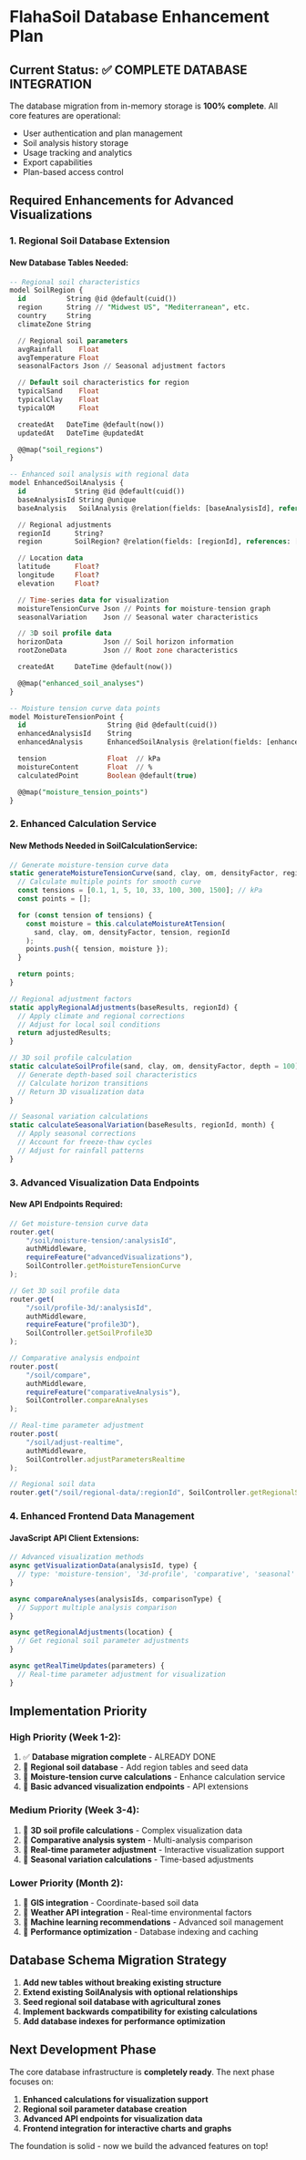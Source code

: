 <!-- @format -->

# FlahaSoil Database Enhancement Plan

## Current Status: ✅ COMPLETE DATABASE INTEGRATION

The database migration from in-memory storage is **100% complete**. All core features are operational:

- User authentication and plan management
- Soil analysis history storage
- Usage tracking and analytics
- Export capabilities
- Plan-based access control

## Required Enhancements for Advanced Visualizations

### 1. Regional Soil Database Extension

#### New Database Tables Needed:

```sql
-- Regional soil characteristics
model SoilRegion {
  id          String @id @default(cuid())
  region      String // "Midwest US", "Mediterranean", etc.
  country     String
  climateZone String

  // Regional soil parameters
  avgRainfall    Float
  avgTemperature Float
  seasonalFactors Json // Seasonal adjustment factors

  // Default soil characteristics for region
  typicalSand    Float
  typicalClay    Float
  typicalOM      Float

  createdAt   DateTime @default(now())
  updatedAt   DateTime @updatedAt

  @@map("soil_regions")
}

-- Enhanced soil analysis with regional data
model EnhancedSoilAnalysis {
  id            String @id @default(cuid())
  baseAnalysisId String @unique
  baseAnalysis   SoilAnalysis @relation(fields: [baseAnalysisId], references: [id])

  // Regional adjustments
  regionId      String?
  region        SoilRegion? @relation(fields: [regionId], references: [id])

  // Location data
  latitude      Float?
  longitude     Float?
  elevation     Float?

  // Time-series data for visualization
  moistureTensionCurve Json // Points for moisture-tension graph
  seasonalVariation    Json // Seasonal water characteristics

  // 3D soil profile data
  horizonData          Json // Soil horizon information
  rootZoneData         Json // Root zone characteristics

  createdAt     DateTime @default(now())

  @@map("enhanced_soil_analyses")
}

-- Moisture tension curve data points
model MoistureTensionPoint {
  id                    String @id @default(cuid())
  enhancedAnalysisId    String
  enhancedAnalysis      EnhancedSoilAnalysis @relation(fields: [enhancedAnalysisId], references: [id])

  tension               Float  // kPa
  moistureContent       Float  // %
  calculatedPoint       Boolean @default(true)

  @@map("moisture_tension_points")
}
```

### 2. Enhanced Calculation Service

#### New Methods Needed in SoilCalculationService:

```javascript
// Generate moisture-tension curve data
static generateMoistureTensionCurve(sand, clay, om, densityFactor, regionId = null) {
  // Calculate multiple points for smooth curve
  const tensions = [0.1, 1, 5, 10, 33, 100, 300, 1500]; // kPa
  const points = [];

  for (const tension of tensions) {
    const moisture = this.calculateMoistureAtTension(
      sand, clay, om, densityFactor, tension, regionId
    );
    points.push({ tension, moisture });
  }

  return points;
}

// Regional adjustment factors
static applyRegionalAdjustments(baseResults, regionId) {
  // Apply climate and regional corrections
  // Adjust for local soil conditions
  return adjustedResults;
}

// 3D soil profile calculation
static calculateSoilProfile(sand, clay, om, densityFactor, depth = 100) {
  // Generate depth-based soil characteristics
  // Calculate horizon transitions
  // Return 3D visualization data
}

// Seasonal variation calculations
static calculateSeasonalVariation(baseResults, regionId, month) {
  // Apply seasonal corrections
  // Account for freeze-thaw cycles
  // Adjust for rainfall patterns
}
```

### 3. Advanced Visualization Data Endpoints

#### New API Endpoints Required:

```javascript
// Get moisture-tension curve data
router.get(
	"/soil/moisture-tension/:analysisId",
	authMiddleware,
	requireFeature("advancedVisualizations"),
	SoilController.getMoistureTensionCurve
);

// Get 3D soil profile data
router.get(
	"/soil/profile-3d/:analysisId",
	authMiddleware,
	requireFeature("profile3D"),
	SoilController.getSoilProfile3D
);

// Comparative analysis endpoint
router.post(
	"/soil/compare",
	authMiddleware,
	requireFeature("comparativeAnalysis"),
	SoilController.compareAnalyses
);

// Real-time parameter adjustment
router.post(
	"/soil/adjust-realtime",
	authMiddleware,
	SoilController.adjustParametersRealtime
);

// Regional soil data
router.get("/soil/regional-data/:regionId", SoilController.getRegionalSoilData);
```

### 4. Enhanced Frontend Data Management

#### JavaScript API Client Extensions:

```javascript
// Advanced visualization methods
async getVisualizationData(analysisId, type) {
  // type: 'moisture-tension', '3d-profile', 'comparative', 'seasonal'
}

async compareAnalyses(analysisIds, comparisonType) {
  // Support multiple analysis comparison
}

async getRegionalAdjustments(location) {
  // Get regional soil parameter adjustments
}

async getRealTimeUpdates(parameters) {
  // Real-time parameter adjustment for visualization
}
```

## Implementation Priority

### High Priority (Week 1-2):

1. ✅ **Database migration complete** - ALREADY DONE
2. 🔄 **Regional soil database** - Add region tables and seed data
3. 🔄 **Moisture-tension curve calculations** - Enhance calculation service
4. 🔄 **Basic advanced visualization endpoints** - API extensions

### Medium Priority (Week 3-4):

1. 🔄 **3D soil profile calculations** - Complex visualization data
2. 🔄 **Comparative analysis system** - Multi-analysis comparison
3. 🔄 **Real-time parameter adjustment** - Interactive visualization support
4. 🔄 **Seasonal variation calculations** - Time-based adjustments

### Lower Priority (Month 2):

1. 🔄 **GIS integration** - Coordinate-based soil data
2. 🔄 **Weather API integration** - Real-time environmental factors
3. 🔄 **Machine learning recommendations** - Advanced soil management
4. 🔄 **Performance optimization** - Database indexing and caching

## Database Schema Migration Strategy

1. **Add new tables without breaking existing structure**
2. **Extend existing SoilAnalysis with optional relationships**
3. **Seed regional soil database with agricultural zones**
4. **Implement backwards compatibility for existing calculations**
5. **Add database indexes for performance optimization**

## Next Development Phase

The core database infrastructure is **completely ready**. The next phase focuses on:

1. **Enhanced calculations for visualization support**
2. **Regional soil parameter database creation**
3. **Advanced API endpoints for visualization data**
4. **Frontend integration for interactive charts and graphs**

The foundation is solid - now we build the advanced features on top!
